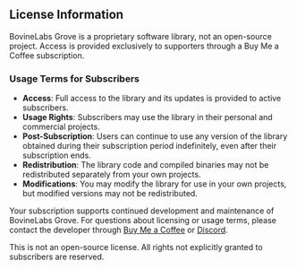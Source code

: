 ## License Information

BovineLabs Grove is a proprietary software library, not an open-source project. Access is provided exclusively to supporters through a Buy Me a Coffee subscription.

### Usage Terms for Subscribers

- **Access**: Full access to the library and its updates is provided to active subscribers.
- **Usage Rights**: Subscribers may use the library in their personal and commercial projects.
- **Post-Subscription**: Users can continue to use any version of the library obtained during their subscription period indefinitely, even after their subscription ends.
- **Redistribution**: The library code and compiled binaries may not be redistributed separately from your own projects.
- **Modifications**: You may modify the library for use in your own projects, but modified versions may not be redistributed.

Your subscription supports continued development and maintenance of BovineLabs Grove. For questions about licensing or usage terms, please contact the developer through [Buy Me a Coffee](https://buymeacoffee.com/bovinelabs) or [Discord](https://discord.gg/RTsw6Cxvw3).

This is not an open-source license. All rights not explicitly granted to subscribers are reserved.